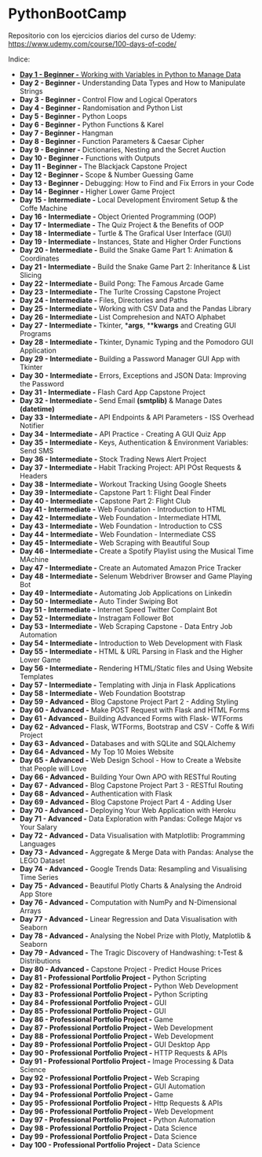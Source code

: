 # PythonBootCamp

Repositorio con los ejercicios diarios del curso de Udemy: https://www.udemy.com/course/100-days-of-code/

Indice:
  - [**Day 1 - Beginner -** Working with Variables in Python to Manage Data](https://github.com/DavidMarLor/pythonBootCamp/blob/main/day01/day1.md)
  - **Day 2 - Beginner -** Understanding Data Types and How to Manipulate Strings
  - **Day 3 - Beginner -** Control Flow and Logical Operators
  - **Day 4 - Beginner -** Randomisation and Python List
  - **Day 5 - Beginner -** Python Loops
  - **Day 6 - Beginner -** Python Functions & Karel
  - **Day 7 - Beginner -** Hangman
  - **Day 8 - Beginner -** Function Parameters & Caesar Cipher
  - **Day 9 - Beginner -** Dictionaries, Nesting and the Secret Auction
  - **Day 10 - Beginner -** Functions with Outputs
  - **Day 11 - Beginner -** The Blackjack Capstone Project
  - **Day 12 - Beginner -** Scope & Number Guessing Game
  - **Day 13 - Beginner -** Debugging: How to Find and Fix Errors in your Code
  - **Day 14 - Beginner -** Higher Lower Game Project
  - **Day 15 - Intermediate -** Local Development Enviroment Setup & the Coffe Machine
  - **Day 16 - Intermediate -** Object Oriented Programming (OOP)
  - **Day 17 - Intermediate -** The Quiz Project & the Benefits of OOP
  - **Day 18 - Intermediate -** Turtle & The Grafical User Interface (GUI)
  - **Day 19 - Intermediate -** Instances, State and Higher Order Functions
  - **Day 20 - Intermediate -** Build the Snake Game Part 1: Animation & Coordinates
  - **Day 21 - Intermediate -** Build the Snake Game Part 2: Inheritance & List Slicing
  - **Day 22 - Intermediate -** Build Pong: The Famous Arcade Game
  - **Day 23 - Intermediate -** The Turlte Crossing Capstone Project
  - **Day 24 - Intermediate -** Files, Directories and Paths
  - **Day 25 - Intermediate -** Working with CSV Data and the Pandas Library
  - **Day 26 - Intermediate -** List Comprehesion and NATO Alphabet
  - **Day 27 - Intermediate -** Tkinter, ***args**, ****kwargs** and Creating GUI Programs
  - **Day 28 - Intermediate -** Tkinter, Dynamic Typing and the Pomodoro GUI Application
  - **Day 29 - Intermediate -** Building a Password Manager GUI App with Tkinter
  - **Day 30 - Intermediate -** Errors, Exceptions and JSON Data: Improving the Password
  - **Day 31 - Intermediate -** Flash Card App Capstone Project
  - **Day 32 - Intermediate -** Send Email **(smtplib)** & Manage Dates **(datetime)**
  - **Day 33 - Intermediate -** API Endpoints & API Parameters - ISS Overhead Notifier
  - **Day 34 - Intermediate -** API Practice - Creating A GUI Quiz App
  - **Day 35 - Intermediate -** Keys, Authentication & Environment Variables: Send SMS
  - **Day 36 - Intermediate -** Stock Trading News Alert Project
  - **Day 37 - Intermediate -** Habit Tracking Project: API POst Requests & Headers
  - **Day 38 - Intermediate -** Workout Tracking Using Google Sheets
  - **Day 39 - Intermediate -** Capstone Part 1: Flight Deal Finder
  - **Day 40 - Intermediate -** Capstone Part 2: Flight Club
  - **Day 41 - Intermediate -** Web Foundation - Introduction to HTML
  - **Day 42 - Intermediate -** Web Foundation - Intermediate HTML
  - **Day 43 - Intermediate -** Web Foundation - Introduction to CSS
  - **Day 44 - Intermediate -** Web Foundation - Intermediate CSS
  - **Day 45 - Intermediate -** Web Scraping with Beautiful Soup
  - **Day 46 - Intermediate -** Create a Spotify Playlist using the Musical Time MAchine
  - **Day 47 - Intermediate -** Create an Automated Amazon Price Tracker
  - **Day 48 - Intermediate -** Selenum Webdriver Browser and Game Playing Bot
  - **Day 49 - Intermediate -** Automating Job Applications on Linkedin
  - **Day 50 - Intermediate -** Auto Tinder Swiping Bot
  - **Day 51 - Intermediate -** Internet Speed Twitter Complaint Bot
  - **Day 52 - Intermediate -** Instragam Follower Bot
  - **Day 53 - Intermediate -** Web Scraping Capstone - Data Entry Job Automation
  - **Day 54 - Intermediate -** Introduction to Web Development with Flask
  - **Day 55 - Intermediate -** HTML & URL Parsing in Flask and the Higher Lower Game
  - **Day 56 - Intermediate -** Rendering HTML/Static files and Using Website Templates
  - **Day 57 - Intermediate -** Templating with Jinja in Flask Applications
  - **Day 58 - Intermediate -** Web Foundation Bootstrap
  - **Day 59 - Advanced -** Blog Capstone Project Part 2 - Adding Styling
  - **Day 60 - Advanced -** Make POST Request with Flask and HTML Forms
  - **Day 61 - Advanced -** Building Advanced Forms with Flask- WTForms
  - **Day 62 - Advanced -** Flask, WTForms, Bootstrap and CSV - Coffe & Wifi Project
  - **Day 63 - Advanced -** Databases and with SQLite and SQLAlchemy
  - **Day 64 - Advanced -** My Top 10 Moies Website
  - **Day 65 - Advanced -** Web Design School - How to Create a Website that People will Love
  - **Day 66 - Advanced -** Building Your Own APO with RESTful Routing
  - **Day 67 - Advanced -** Blog Capstone Project Part 3 - RESTful Routing
  - **Day 68 - Advanced -** Authentication with Flask
  - **Day 69 - Advanced -** Blog Capstone Project Part 4 - Adding User
  - **Day 70 - Advanced -** Deploying Your Web Application with Heroku
  - **Day 71 - Advanced -** Data Exploration with Pandas: College Major vs Your Salary
  - **Day 72 - Advanced -** Data Visualisation with Matplotlib: Programming Languages
  - **Day 73 - Advanced -** Aggregate & Merge Data with Pandas: Analyse the LEGO Dataset
  - **Day 74 - Advanced -** Google Trends Data: Resampling and Visualising Time Series
  - **Day 75 - Advanced -** Beautiful Plotly Charts & Analysing the Android App Store
  - **Day 76 - Advanced -** Computation with NumPy and N-Dimensional Arrays
  - **Day 77 - Advanced -** Linear Regression and Data Visualisation with Seaborn
  - **Day 78 - Advanced -** Analysing the Nobel Prize with Plotly, Matplotlib & Seaborn
  - **Day 79 - Advanced -** The Tragic Discovery of Handwashing: t-Test & Distributions
  - **Day 80 - Advanced -** Capstone Project - Predict House Prices
  - **Day 81 - Professional Portfolio Project -** Python Scripting
  - **Day 82 - Professional Portfolio Project -** Python Web Development
  - **Day 83 - Professional Portfolio Project -** Python Scripting
  - **Day 84 - Professional Portfolio Project -** GUI
  - **Day 85 - Professional Portfolio Project -** GUI
  - **Day 86 - Professional Portfolio Project -** Game
  - **Day 87 - Professional Portfolio Project -** Web Development
  - **Day 88 - Professional Portfolio Project -** Web Development
  - **Day 89 - Professional Portfolio Project -** GUI Desktop App
  - **Day 90 - Professional Portfolio Project -** HTTP Requests & APIs
  - **Day 91 - Professional Portfolio Project -** Image Processing & Data Science
  - **Day 92 - Professional Portfolio Project -** Web Scraping
  - **Day 93 - Professional Portfolio Project -** GUI Automation
  - **Day 94 - Professional Portfolio Project -** Game
  - **Day 95 - Professional Portfolio Project -** Http Requests & APIs
  - **Day 96 - Professional Portfolio Project -** Web Development
  - **Day 97 - Professional Portfolio Project -** Python Automation
  - **Day 98 - Professional Portfolio Project -** Data Science
  - **Day 99 - Professional Portfolio Project -** Data Science
  - **Day 100 - Professional Portfolio Project -** Data Science
